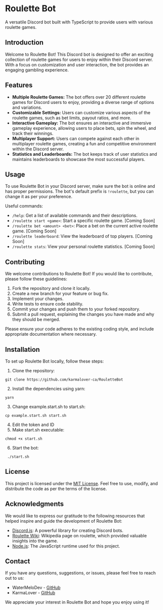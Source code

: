 # Roulette Bot

A versatile Discord bot built with TypeScript to provide users with various roulette games.

## Introduction

Welcome to Roulette Bot! This Discord bot is designed to offer an exciting collection of roulette games for users to enjoy within their Discord server. With a focus on customization and user interaction, the bot provides an engaging gambling experience.

## Features

- **Multiple Roulette Games:** The bot offers over 20 different roulette games for Discord users to enjoy, providing a diverse range of options and variations.
- **Customizable Settings:** Users can customize various aspects of the roulette games, such as bet limits, payout ratios, and more.
- **Interactive Gameplay:** The bot ensures an interactive and immersive gameplay experience, allowing users to place bets, spin the wheel, and track their winnings.
- **Multiplayer Support:** Users can compete against each other in multiplayer roulette games, creating a fun and competitive environment within the Discord server.
- **Statistics and Leaderboards:** The bot keeps track of user statistics and maintains leaderboards to showcase the most successful players.

## Usage

To use Roulette Bot in your Discord server, make sure the bot is online and has proper permissions. The bot's default prefix is `!roulette`, but you can change it as per your preference.

Useful commands:

- `/help`: Get a list of available commands and their descriptions.
- `/roulette start <game>`: Start a specific roulette game. [Coming Soon]
- `/roulette bet <amount> <bet>`: Place a bet on the current active roulette game. [Coming Soon]
- `/roulette leaderboard`: View the leaderboard of top players. [Coming Soon]
- `/roulette stats`: View your personal roulette statistics. [Coming Soon]

## Contributing

We welcome contributions to Roulette Bot! If you would like to contribute, please follow these guidelines:

1. Fork the repository and clone it locally.
2. Create a new branch for your feature or bug fix.
3. Implement your changes.
4. Write tests to ensure code stability.
5. Commit your changes and push them to your forked repository.
6. Submit a pull request, explaining the changes you have made and why they should be merged.

Please ensure your code adheres to the existing coding style, and include appropriate documentation where necessary.

## Installation

To set up Roulette Bot locally, follow these steps:

1. Clone the repository:
  ```
  git clone https://github.com/karmalover-ca/RouletteBot
  ```
2. Install the dependencies using yarn:
  ```
  yarn
  ```
3. Change example.start.sh to start.sh:
  ```
  cp example.start.sh start.sh
  ```
4. Edit the token and ID
5. Make start.sh executable:
  ``` 
  chmod +x start.sh
  ```
6. Start the bot:
  ```
   ./start.sh
  ```

## License

This project is licensed under the [MIT License](LICENSE). Feel free to use, modify, and distribute the code as per the terms of the license.

## Acknowledgments

We would like to express our gratitude to the following resources that helped inspire and guide the development of Roulette Bot:

- [Discord.js](https://discord.js.org/): A powerful library for creating Discord bots.
- [Roulette Wiki](https://en.wikipedia.org/wiki/Roulette): Wikipedia page on roulette, which provided valuable insights into the game.
- [Node.js](https://nodejs.org/): The JavaScript runtime used for this project.

## Contact

If you have any questions, suggestions, or issues, please feel free to reach out to us:

- WaterMeloDev - [GitHub](https://github.com/watermelodev)
- KarmaLover - [GitHub](https://github.com/karmalover-ca)

We appreciate your interest in Roulette Bot and hope you enjoy using it!
